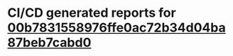 # CI/CD generated reports for [00b7831558976ffe0ac72b34d04ba87beb7cabd0](https://github.com/hydephp/develop/commit/00b7831558976ffe0ac72b34d04ba87beb7cabd0)

